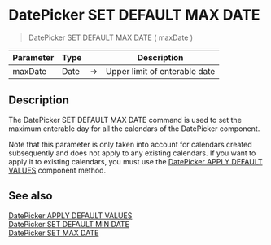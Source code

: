 # DatePicker SET DEFAULT MAX DATE

> DatePicker SET DEFAULT MAX DATE ( maxDate )

| Parameter | Type |     | Description |
| --- | --- | --- | --- |
| maxDate | Date | → | Upper limit of enterable date |

## Description

The DatePicker SET DEFAULT MAX DATE command is used to set the maximum enterable day for all the calendars of the DatePicker component.

Note that this parameter is only taken into account for calendars created subsequently and does not apply to any existing calendars. If you want to apply it to existing calendars, you must use the [DatePicker APPLY DEFAULT VALUES](DatePicker%20APPLY%20DEFAULT%20VALUES.md) component method.

## See also

[DatePicker APPLY DEFAULT VALUES](DatePicker%20APPLY%20DEFAULT%20VALUES.md)  
[DatePicker SET DEFAULT MIN DATE](DatePicker%20SET%20DEFAULT%20MIN%20DATE.md)  
[DatePicker SET MAX DATE](DatePicker%20SET%20MAX%20DATE.md)

